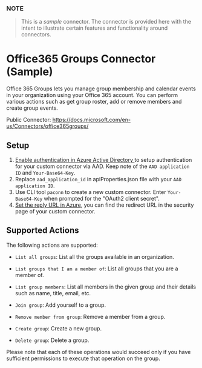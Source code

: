
### NOTE
> This is a *sample* connector.  The connector is provided here with the intent to illustrate certain features and functionality around connectors.

# Office365 Groups Connector (Sample)
Office 365 Groups lets you manage group membership and calendar events in your organization using your Office 365 account. You can perform various actions such as get group roster, add or remove members and create group events. 

Public Connector: https://docs.microsoft.com/en-us/Connectors/office365groups/

##  Setup

1. [Enable authentication in Azure Active Directory
](https://docs.microsoft.com/en-us/connectors/custom-connectors/azure-active-directory-authentication#enable-authentication-in-azure-active-directory) to setup authentication for your custom connector via AAD. Keep note of the `AAD application ID` and `Your-Base64-Key`.
2. Replace `aad_application_id` in apiProperties.json file with your `AAD application ID`.
3. Use CLI tool `paconn` to create a new custom connector. Enter `Your-Base64-Key` when prompted for the "OAuth2 client secret".
4. [Set the reply URL in Azure](https://docs.microsoft.com/en-us/connectors/custom-connectors/azure-active-directory-authentication#set-the-reply-url-in-azure), you can find the redirect URL in the security page of your custom connector.

## Supported Actions

The following actions are supported:

* `List all groups`: List all the groups available in an organization.

* `List groups that I am a member of`: List all groups that you are a member of.

* `List group members`: List all members in the given group and their details such as name, title, email, etc.

* `Join group`:  Add yourself to a group.

* `Remove member from group`: Remove a member from a group.

* `Create group`: Create a new group.

* `Delete group`: Delete a group.


Please note that each of these operations would succeed only if you have sufficient permissions to execute that operation on the group.
